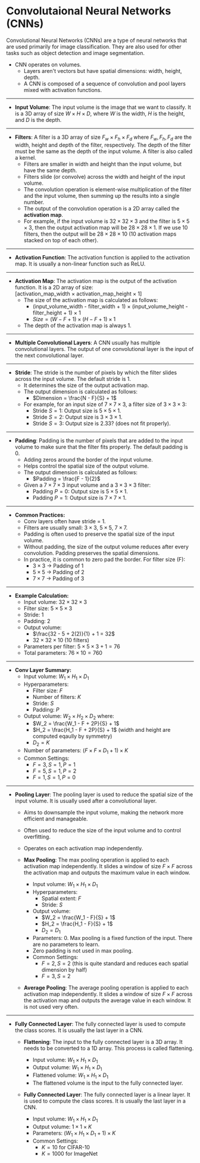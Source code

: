 # Convolutaional Neural Networks (CNNs)
Convolutional Neural Networks (CNNs) are a type of neural networks that are used primarily for image classification. They are also used for other tasks such as object detection and image segmentation.

- CNN operates on volumes.
    - Layers aren't vectors but have spatial dimensions: width, height, depth.
    - A CNN is composed of a sequence of convolution and pool layers mixed with activation functions.

<hr>

- **Input Volume**: The input volume is the image that we want to classify. It is a 3D array of size $W \times H \times D$, where $W$ is the width, $H$ is the height, and $D$ is the depth.

<hr>

- **Filters**: A filter is a 3D array of size $F_w \times F_h \times F_d$ where $F_w, F_h, F_d$ are the width, height and depth of the filter, respectively. The depth of the filter must be the same as the depth of the input volume. A filter is also called a kernel.
    - Filters are smaller in width and height than the input volume, but have the same depth.
    - Filters slide (or convolve) across the width and height of the input volume.
    - The convolution operation is element-wise multiplication of the filter and the input volume, then summing up the results into a single number.
    - The output of the convolution operation is a 2D array called the **activation map**.
    - For example, if the input volume is $32 \times 32 \times 3$ and the filter is $5 \times 5 \times 3$, then the output activation map will be $28 \times 28 \times 1$. If we use $10$ filters, then the output will be $28 \times 28 \times 10$ ($10$ activation maps stacked on top of each other).

<hr>

- **Activation Function**: The activation function is applied to the activation map. It is usually a non-linear function such as ReLU.

<hr>

- **Activation Map**: The activation map is the output of the activation function. It is a 2D array of size:<br> [activation_map_width $\times$ activation_map_height $\times$ 1]
    - The size of the activation map is calculated as follows:
        - (input_volume_width - filter_width + 1) $\times$ (input_volume_height - filter_height + 1) $\times$ 1
        - $Size = (W - F + 1) \times (H - F + 1) \times 1$
    - The depth of the activation map is always 1.

<hr>

- **Multiple Convolutional Layers**: A CNN usually has multiple convolutional layers. The output of one convolutional layer is the input of the next convolutional layer.

<hr>

- **Stride**: The stride is the number of pixels by which the filter slides across the input volume. The default stride is 1.
    - It determines the size of the output activation map.
    - The output dimension is calculated as follows:
        - $Dimension = \frac{N - F}{S} + 1$
    - For example, for an input size of $7 \times 7 \times 3$, a filter size of $3 \times 3 \times 3$:
        - Stride $S = 1$: Output size is $5 \times 5 \times 1$.
        - Stride $S = 2$: Output size is $3 \times 3 \times 1$.
        - Stride $S = 3$: Output size is $2.33$? (does not fit properly).

<hr>

- **Padding**: Padding is the number of pixels that are added to the input volume to make sure that the filter fits properly. The default padding is 0.
    - Adding zeros around the border of the input volume.
    - Helps control the spatial size of the output volume.
    - The output dimension is calculated as follows:
        - $Padding = \frac{F - 1}{2}$
    - Given a $7 \times 7 \times 3$ input volume and a $3 \times 3 \times 3$ filter:
        - Padding $P = 0$: Output size is $5 \times 5 \times 1$.
        - Padding $P = 1$: Output size is $7 \times 7 \times 1$.

<hr>

- **Common Practices:**
    - Conv layers often have stride = 1.
    - Filters are usually small: $3 \times 3$, $5 \times 5$, $7 \times 7$.
    - Padding is often used to preserve the spatial size of the input volume.
    - Without padding, the size of the output volume reduces after every convolution. Padding preserves the spatial dimensions.
    - In practice, it is common to zero pad the border. For filter size (F):
        - $3 \times 3$ → Padding of 1
        - $5 \times 5$ → Padding of 2
        - $7 \times 7$ → Padding of 3

<hr>

- **Example Calculation:**
    - Input volume: $32 \times 32 \times 3$
    - Filter size: $5 \times 5 \times 3$
    - Stride: $1$
    - Padding: $2$
    - Output volume:
        - $\frac{32 - 5 + 2(2)}{1} + 1 = 32$
        - $32 \times 32 \times 10$ (10 filters)
    - Parameters per filter: $5 \times 5 \times 3 + 1 = 76$
    - Total parameters: $76 \times 10 = 760$

<hr>

- **Conv Layer Summary:**
    - Input volume: $W_1 \times H_1 \times D_1$
    - Hyperparameters:
        - Filter size: $F$
        - Number of filters: $K$
        - Stride: $S$
        - Padding: $P$
    - Output volume: $W_2 \times H_2 \times D_2$ where:
        - $W_2 = \frac{W_1 - F + 2P}{S} + 1$
        - $H_2 = \frac{H_1 - F + 2P}{S} + 1$ (width and height are computed eqaully by symmetry)
        - $D_2 = K$
    - Number of parameters: $(F \times F \times D_1 + 1)  \times  K$
    - Common Settings:
        - $F = 3, S = 1, P = 1$
        - $F = 5, S = 1, P = 2$
        - $F = 1, S = 1, P = 0$

<hr>

- **Pooling Layer**: The pooling layer is used to reduce the spatial size of the input volume. It is usually used after a convolutional layer.
    - Aims to downsample the input volume, making the network more efficient and manageable.
    - Often used to reduce the size of the input volume and to control overfitting.
    - Operates on each activation map independently.

    - **Max Pooling**: The max pooling operation is applied to each activation map independently. It slides a window of size $F \times F$ across the activation map and outputs the maximum value in each window.
        - Input volume: $W_1 \times H_1 \times D_1$
        - Hyperparameters:
            - Spatial extent: $F$
            - Stride: $S$
        - Output volume:
            - $W_2 = \frac{W_1 - F}{S} + 1$
            - $H_2 = \frac{H_1 - F}{S} + 1$
            - $D_2 = D_1$
        - Parameters: $0$. Max pooling is a fixed function of the input. There are no parameters to learn.
        - Zero padding is not used in max pooling.
        - Common Settings:
            - $F = 2, S = 2$ (this is quite standard and reduces each spatial dimension by half) 
            - $F = 3, S = 2$

    - **Average Pooling**: The average pooling operation is applied to each activation map independently. It slides a window of size $F \times F$ across the activation map and outputs the average value in each window. It is not used very often.

<hr>

- **Fully Connected Layer**: The fully connected layer is used to compute the class scores. It is usually the last layer in a CNN.

    - **Flattening**: The input to the fully connected layer is a 3D array. It needs to be converted to a 1D array. This process is called flattening.
        - Input volume: $W_1 \times H_1 \times D_1$
        - Output volume: $W_1 \times H_1 \times D_1$
        - Flattened volume: $W_1 \times H_1 \times D_1$
        - The flattened volume is the input to the fully connected layer.

    - **Fully Connected Layer**: The fully connected layer is a linear layer. It is used to compute the class scores. It is usually the last layer in a CNN.
        - Input volume: $W_1 \times H_1 \times D_1$
        - Output volume: $1 \times 1 \times K$
        - Parameters: $(W_1 \times H_1 \times D_1 + 1)  \times  K$
        - Common Settings:
            - $K = 10$ for CIFAR-10
            - $K = 1000$ for ImageNet
